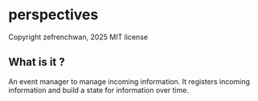 # perspectives

Copyright zefrenchwan, 2025
MIT license

## What is it ? 

An event manager to manage incoming information. 
It registers incoming information and build a state for information over time. 